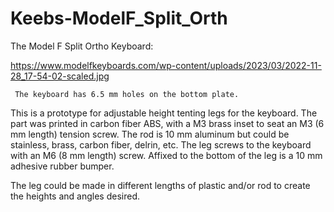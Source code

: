 # Keebs-ModelF_Split_Orth

The Model F Split Ortho Keyboard:

https://www.modelfkeyboards.com/wp-content/uploads/2023/03/2022-11-28_17-54-02-scaled.jpg

     The keyboard has 6.5 mm holes on the bottom plate. 

This is a prototype for adjustable height tenting legs for the keyboard.
The part was printed in carbon fiber ABS, with a M3 brass inset to seat an M3 (6 mm length) tension screw.
The rod is 10 mm aluminum but could be stainless, brass, carbon fiber, delrin, etc.
The leg screws to the keyboard with an M6 (8 mm length) screw. 
Affixed to the bottom of the leg is a 10 mm adhesive rubber bumper.

The leg could be made in different lengths of plastic and/or rod to create the heights and angles desired.
